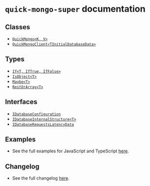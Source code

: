 # `quick-mongo-super` documentation

<!-- todo: add links to the documentation of each class/type -->

## Classes
- [`QuickMongo<K, V>`](classes/QuickMongo.md)
- [`QuickMongoClient<TInitialDatabaseData>`](classes/QuickMongoClient.md)

## Types
- [`If<T, IfTrue, IfFalse>`](types/If.md)
- [`IsObject<T>`](types/IsObject.md)
- [`Maybe<T>`](types/Maybe.md)
- [`RestOrArray<T>`](types/RestOrArray.md)

## Interfaces
- [`IDatabaseConfiguration`](interfaces/IDatabaseConfiguration.md)
- [`IDatabaseInternalStructure<T>`](interfaces/IDatabaseInternalStructure.md)
- [`IDatabaseRequestsLatencyData`](interfaces/IDatabaseRequestsLatencyData.md)


## Examples
- See the full examples for JavaScript and TypeScript [here](https://github.com/shadowplay1/quick-mongo-super/tree/main/examples).

## Changelog
- See the full changelog [here](https://github.com/shadowplay1/quick-mongo-super/blob/main/changelog.md).

